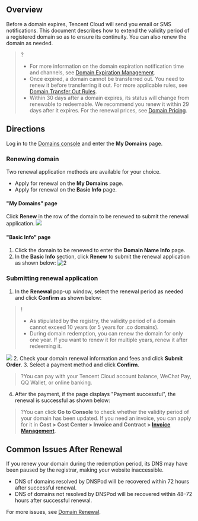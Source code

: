 
## Overview

Before a domain expires, Tencent Cloud will send you email or SMS notifications. This document describes how to extend the validity period of a registered domain so as to ensure its continuity. You can also renew the domain as needed.
>?
>- For more information on the domain expiration notification time and channels, see [Domain Expiration Management](link).
>- Once expired, a domain cannot be transferred out. You need to renew it before transferring it out. For more applicable rules, see [Domain Transfer Out Rules](link).
>- Within 30 days after a domain expires, its status will change from renewable to redeemable. We recommend you renew it within 29 days after it expires. For the renewal prices, see [Domain Pricing](link).
>

## Directions

Log in to the [Domains console](link) and enter the **My Domains** page.

### Renewing domain

Two renewal application methods are available for your choice.
- Apply for renewal on the **My Domains** page.
- Apply for renewal on the **Basic Info** page.

#### "My Domains" page
Click **Renew** in the row of the domain to be renewed to submit the renewal application.
![](https://qcloudimg.tencent-cloud.cn/raw/8b363947fbabeb312865d541fb9edd74.png)

#### "Basic Info" page
1. Click the domain to be renewed to enter the **Domain Name Info** page.
2. In the **Basic Info** section, click **Renew** to submit the renewal application as shown below:
![2](https://qcloudimg.tencent-cloud.cn/raw/d156cc73220abd39fb6e30bf5d9203b6.png)

### Submitting renewal application

1. In the **Renewal** pop-up window, select the renewal period as needed and click **Confirm** as shown below:
>!
>- As stipulated by the registry, the validity period of a domain cannot exceed 10 years (or 5 years for .co domains).
>- During domain redemption, you can renew the domain for only one year. If you want to renew it for multiple years, renew it after redeeming it.
>
![](https://qcloudimg.tencent-cloud.cn/raw/c9d0e15beb372ac12929aa3c7de68330.png)
2. Check your domain renewal information and fees and click **Submit Order**.
3. Select a payment method and click **Confirm**.
>?You can pay with your Tencent Cloud account balance, WeChat Pay, QQ Wallet, or online banking.
4. After the payment, if the page displays "Payment successful", the renewal is successful as shown below:
>?You can click **Go to Console** to check whether the validity period of your domain has been updated. If you need an invoice, you can apply for it in **Cost > Cost Center > Invoice and Contract > [Invoice Management](link)**.
>


## Common Issues After Renewal
If you renew your domain during the redemption period, its DNS may have been paused by the registrar, making your website inaccessible.
- DNS of domains resolved by DNSPod will be recovered within 72 hours after successful renewal.
- DNS of domains not resolved by DNSPod will be recovered within 48–72 hours after successful renewal.

For more issues, see [Domain Renewal](link).
